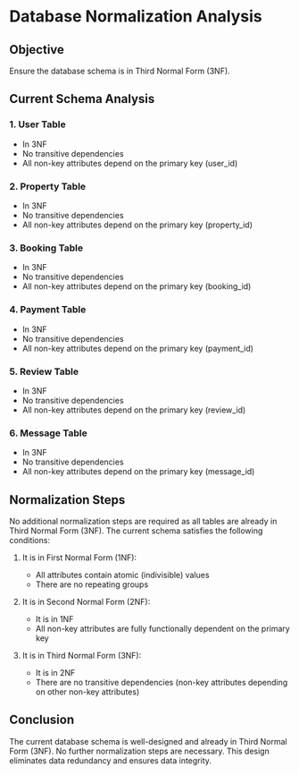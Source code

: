 # Database Normalization Analysis

## Objective

Ensure the database schema is in Third Normal Form (3NF).

## Current Schema Analysis

### 1. User Table

- In 3NF
- No transitive dependencies
- All non-key attributes depend on the primary key (user_id)

### 2. Property Table

- In 3NF
- No transitive dependencies
- All non-key attributes depend on the primary key (property_id)

### 3. Booking Table

- In 3NF
- No transitive dependencies
- All non-key attributes depend on the primary key (booking_id)

### 4. Payment Table

- In 3NF
- No transitive dependencies
- All non-key attributes depend on the primary key (payment_id)

### 5. Review Table

- In 3NF
- No transitive dependencies
- All non-key attributes depend on the primary key (review_id)

### 6. Message Table

- In 3NF
- No transitive dependencies
- All non-key attributes depend on the primary key (message_id)

## Normalization Steps

No additional normalization steps are required as all tables are already in Third Normal Form (3NF). The current schema satisfies the following conditions:

1. It is in First Normal Form (1NF):
   - All attributes contain atomic (indivisible) values
   - There are no repeating groups

2. It is in Second Normal Form (2NF):
   - It is in 1NF
   - All non-key attributes are fully functionally dependent on the primary key

3. It is in Third Normal Form (3NF):
   - It is in 2NF
   - There are no transitive dependencies (non-key attributes depending on other non-key attributes)

## Conclusion

The current database schema is well-designed and already in Third Normal Form (3NF). No further normalization steps are necessary. This design eliminates data redundancy and ensures data integrity.
